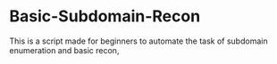 # Basic-Subdomain-Recon
This is a script made for beginners to automate the task of subdomain enumeration and basic recon,
